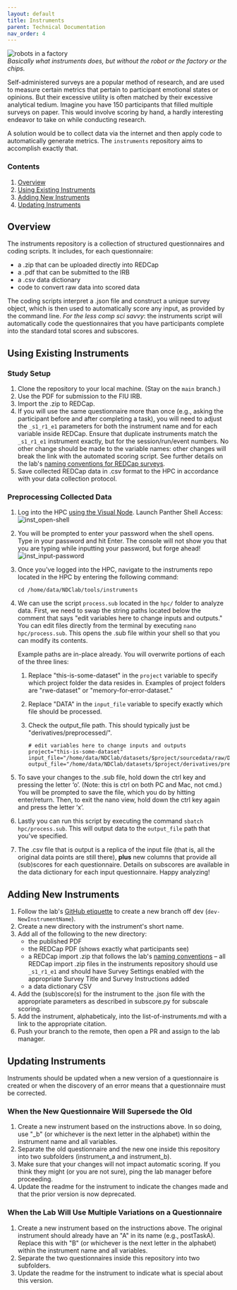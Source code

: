 ```yaml
---
layout: default
title: Instruments
parent: Technical Documentation
nav_order: 4
---
```


![robots in a factory](https://raw.githubusercontent.com/NDCLab/wiki/main/docs/_assets/technical/inst_automation-header.jpg)  
*Basically what instruments does, but without the robot or the factory or the chips.*

Self-administered surveys are a popular method of research, and are used to measure certain metrics that pertain to participant emotional states or opinions. But their excessive utility is often matched by their excessive analytical tedium. Imagine you have 150 participants that filled multiple surveys on paper. This would involve scoring by hand, a hardly interesting endeavor to take on while conducting research.

A solution would be to collect data via the internet and then apply code to automatically generate metrics. The `instruments` repository aims to accomplish exactly that.

### Contents
1. [Overview](#overview)
2. [Using Existing Instruments](#using-existing-instruments)
3. [Adding New Instruments](#adding-new-instruments)
3. [Updating Instruments](#updating-instruments)


## Overview

The instruments repository is a collection of structured questionnaires and coding scripts. It includes, for each questionnaire:
* a .zip that can be uploaded directly into REDCap
* a .pdf that can be submitted to the IRB
* a .csv data dictionary
* code to convert raw data into scored data

The coding scripts interpret a .json file and construct a unique survey object, which is then used to automatically score any input, as provided by the command line. _For the less comp sci savvy_: the instruments script will automatically code the questionnaires that you have participants complete into the standard total scores and subscores.

## Using Existing Instruments

### Study Setup

1. Clone the repository to your local machine. (Stay on the `main` branch.)
2. Use the PDF for submission to the FIU IRB.
3. Import the .zip to REDCap.
4. If you will use the same questionnaire more than once (e.g., asking the participant before and after completing a task), you will need to adjust the `_s1_r1_e1` parameters for both the instrument name and for each variable inside REDCap. Ensure that duplicate instruments match the `_s1_r1_e1` instrument exactly, but for the session/run/event numbers. No other change should be made to the variable names: other changes will break the link with the automated scoring script. See further details on the lab's [naming conventions for REDCap surveys](https://ndclab.github.io/wiki/docs/etiquette/naming-conventions.html#redcap).
5. Save collected REDCap data in .csv format to the HPC in accordance with your data collection protocol.

### Preprocessing Collected Data

1. Log into the HPC [using the Visual Node](https://ndclab.github.io/wiki/docs/technical-docs/hpc-doc.html#connecting).  Launch Panther Shell Access:
![inst_open-shell](https://raw.githubusercontent.com/NDCLab/wiki/main/docs/_assets/technical/inst_open-shell.png)

2. You will be prompted to enter your password when the shell opens.  Type in your password and hit Enter.  The console will not show you that you are typing while inputting your password, but forge ahead!
![inst_input-password](https://raw.githubusercontent.com/NDCLab/wiki/main/docs/_assets/technical/inst_input-password.png)

3. Once you've logged into the HPC, navigate to the instruments repo located in the HPC by entering the following command:
    ```
    cd /home/data/NDClab/tools/instruments
    ```

4. We can use the script `process.sub` located in the `hpc/` folder to analyze data. First, we need to swap the string paths located below the comment that says "edit variables here to change inputs and outputs." You can edit files directly from the terminal by executing `nano hpc/process.sub`.  This opens the .sub file within your shell so that you can modify its contents.

    Example paths are in-place already. You will overwrite portions of each of the three lines:

    1. Replace "this-is-some-dataset" in the `project` variable to specify which project folder the data resides in. Examples of project folders are "rwe-dataset" or "memory-for-error-dataset."
    2. Replace "DATA" in the `input_file` variable to specify exactly which file should be processed.
    3. Check the output_file path. This should typically just be "derivatives/preprocessed/".

        ```
        # edit variables here to change inputs and outputs
        project="this-is-some-dataset"
        input_file="/home/data/NDClab/datasets/$project/sourcedata/raw/DATA.csv"
        output_file="/home/data/NDClab/datasets/$project/derivatives/preprocessed/
        ```

5. To save your changes to the .sub file, hold down the ctrl key and pressing the letter ‘o’. (Note: this is ctrl on both PC and Mac, not cmd.) You will be prompted to save the file, which you do by hitting enter/return. Then, to exit the nano view, hold down the ctrl key again and press the letter ‘x’.
6. Lastly you can run this script by executing the command `sbatch hpc/process.sub`. This will output data to the `output_file` path that you've specified.
7. The .csv file that is output is a replica of the input file (that is, all the original data points are still there), **plus** new columns that provide all (sub)scores for each questionnaire. Details on subscores are available in the data dictionary for each input questionnaire. Happy analyzing! 

## Adding New Instruments

1. Follow the lab's [GitHub etiquette](https://ndclab.github.io/wiki/docs/etiquette/github-etiquette.html) to create a new branch off dev (`dev-NewInstrumentName`).
2. Create a new directory with the instrument's short name.
3. Add all of the following to the new directory:
    * the published PDF
    * the REDCap PDF (shows exactly what participants see)
    * a REDCap import .zip that follows the lab's [naming conventions](https://ndclab.github.io/wiki/docs/etiquette/naming-conventions.html#redcap) – all REDCap import .zip files in the instruments repository should use `_s1_r1_e1` and should have Survey Settings enabled with the appropriate Survey Title and Survey Instructions added
    * a data dictionary CSV
4. Add the (sub)score(s) for the instrument to the .json file with the appropriate parameters as described in subscore.py for subscale scoring.
5. Add the instrument, alphabeticaly, into the list-of-instruments.md with a link to the appropriate citation.
6. Push your branch to the remote, then open a PR and assign to the lab manager.

## Updating Instruments

Instruments should be updated when a new version of a questionnaire is created or when the discovery of an error means that a questionnaire must be corrected.

### When the New Questionnaire Will Supersede the Old
1. Create a new instrument based on the instructions above.  In so doing, use "_b" (or whichever is the next letter in the alphabet) within the instrument name and all variables.
2. Separate the old questionnaire and the new one inside this repository into two subfolders (instrument_a and instrument_b).
3. Make sure that your changes will not impact automatic scoring.  If you think they might (or you are not sure), ping the lab manager before proceeding.
4. Update the readme for the instrument to indicate the changes made and that the prior version is now deprecated.

### When the Lab Will Use Multiple Variations on a Questionnaire
1. Create a new instrument based on the instructions above.  The original instrument should already have an "A" in its name (e.g., postTaskA).  Replace this with "B" (or whichever is the next letter in the alphabet) within the instrument name and all variables.
2. Separate the two questionnaires inside this repository into two subfolders.
3. Update the readme for the instrument to indicate what is special about this version.

